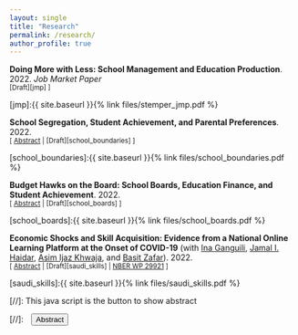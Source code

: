 ```yaml
---
layout: single
title: "Research"
permalink: /research/
author_profile: true
---
```


**Doing More with Less: School Management and Education Production**. 2022. *Job Market Paper*
<br/> <small> [Draft][jmp] ]</small>

<div id="jmp" style="display: none; text-align: justify; line-height: 1.2" ><small>
The school superintendent is the highest-ranking executive in U.S. school districts, responsible for managing personnel decisions and overseeing regular school operations. To estimate the causal effect of superintendents on district performance, I collect data on the tenures of over 18,000 school superintendents covering over half of American public school children using a model of test score value-added that allows a superintendent’s effect to emerge over the course of their tenure within a district. Superintendent transitions between districts are leveraged to validate these estimates and to identify common practices of effective superintendents. I show that superintendents have large effects on school district performance, accounting for one-
fourth of the observed differences in learning rates across districts. Top management matters most in districts where managerial flexibility is ex-ante largest: smaller districts and districts with weaker teachers unions. Effective superintendents do not change levels of district spending or staffing but instead make changes in school operations, increasing teacher turnover and reducing teacher absences. Finally, I find evidence that the link between value-added and salary for superintendents is strongest in districts with higher levels of local interdistrict competition.
</small><br><br/></div>

[jmp]:{{ site.baseurl }}{% link files/stemper_jmp.pdf %}

**School Segregation, Student Achievement, and Parental Preferences**. 2022. <br/> <small>[ <a href="#/" onclick="visib('school_boundaries')">Abstract</a> | [Draft][school_boundaries] ]</small>

<div id="school_boundaries" style="display: none; text-align: justify; line-height: 1.2" ><small>
For most American K-12 students, where you live determines where you go to school. At the local level, school assignment is dictated by school attendance zones: boundaries that assign households to schools. I use geospatial data on the boundaries used to assign over 10 million public school students across 1,401 districts to identify changes in school assignment and estimate how these changes affect school segregation, student achievement, and neighborhood house prices. Comparing districts that impose integrative versus segregationary rezoning schemes shows that rezoning decisions can change segregation substantially, and that reductions in segregation narrow test score gaps between White and Black students. I find evidence that house prices fall in neighborhoods that are newly-assigned to schools with higher shares of Black and Hispanic students.
</small><br><br/></div>

[school_boundaries]:{{ site.baseurl }}{% link files/school_boundaries.pdf %}

**Budget Hawks on the Board: School Boards, Education Finance, and Student Achievement**. 2022. <br/> <small>[ <a href="#/" onclick="visib('school_boards')">Abstract</a> | [Draft][school_boards] ]</small>

<div id="school_boards" style="display: none; text-align: justify; line-height: 1.2" ><small>
Funding for education in America is spread across multiple levels of government, but financial decision-making is handled by locally elected school boards. During elections, many candidates for board seats run on promises of reforming district finances. I identify such "budget hawks" using natural language processing methods and campaign statements from school board candidates in California. I use a regression discontinuity design to test how district outcomes evolve in the years following the narrow victory of a hawk over a non-hawk. The election of a budget hawk leads to large and prolonged cuts in district spending. Using test score data, I find suggestive evidence that students in these districts exhibit lower rates of test-based proficiency in subsequent years. Heterogeneity analyses show evidence that districts that exhibit higher reductions in spending experience larger test score declines. 
</small><br><br/></div>

[school_boards]:{{ site.baseurl }}{% link files/school_boards.pdf %}

**Economic Shocks and Skill Acquisition: Evidence from a National Online Learning Platform at the Onset of COVID-19** (with [Ina Ganguili](https://blogs.umass.edu/iganguli/), [Jamal I. Haidar](https://scholar.harvard.edu/haidar/home), [Asim Ijaz Khwaja](https://khwaja.scholar.harvard.edu/), and [Basit Zafar](https://sites.google.com/site/basitakzafar/)). 2022. <br/>
<small>[ <a href="#/" onclick="visib('saudi_skills')">Abstract</a> | [Draft][saudi_skills] | [NBER WP 29921][saudi_skills_nber] ]</small>

<div id="saudi_skills" style="display: none; text-align: justify; line-height: 1.2" ><small>
We study how large shocks impact individuals’ skilling decisions using data from the largest online learning platform in Saudi Arabia. The onset of the COVID-19 pandemic brought about a massive increase in online skilling, and demand shifted towards courses that offered skills, such as telework, likely to be immediately valuable during the pandemic. Consistent with a model where individuals trade off reskilling costs with their expectations of future labor market conditions and their duration of work, we find that shifts into telework courses were largest for older workers. In contrast, younger workers increased enrollments in courses related to new skills, such as general, occupation-specific, and computer-related skills. Using national administrative employment data, we provide suggestive evidence that these investments in skills in early 2020 helped users maintain employment over the course of the pandemic.
</small><br><br/></div>

[saudi_skills]:{{ site.baseurl }}{% link files/saudi_skills.pdf %}

[saudi_skills_nber]: https://www.nber.org/papers/w29921


[//]: This java script is the button to show abstract
<script>
 function visib(id) {
  var x = document.getElementById(id);
  if (x.style.display === "block") {
    x.style.display = "none";
  } else {
    x.style.display = "block";
  }
}
</script>

[//]:&emsp;<button onclick="visib('polariz')" class="btn btn--inverse btn--small">Abstract</button>
